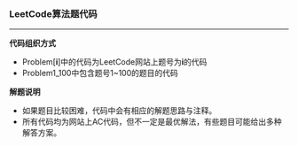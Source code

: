 ### LeetCode算法题代码  

---
**代码组织方式**
- Problem[**i**]中的代码为LeetCode网站上题号为**i**的代码
- Problem1_100中包含题号1~100的题目的代码

**解题说明**
- 如果题目比较困难，代码中会有相应的解题思路与注释。
- 所有代码均为网站上AC代码，但不一定是最优解法，有些题目可能给出多种解答方案。